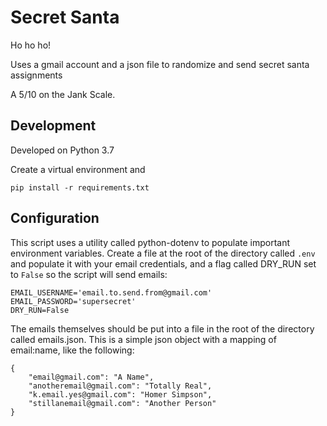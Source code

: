 # Secret Santa

Ho ho ho!

Uses a gmail account and a json file to randomize and send secret
santa assignments

A 5/10 on the Jank Scale.

## Development

Developed on Python 3.7

Create a virtual environment and

`pip install -r requirements.txt`

## Configuration

This script uses a utility called python-dotenv to populate important
environment variables. Create a file at the root of the directory
called `.env` and populate it with your email credentials, and a flag
called DRY_RUN set to `False` so the script will send emails:

```
EMAIL_USERNAME='email.to.send.from@gmail.com'
EMAIL_PASSWORD='supersecret'
DRY_RUN=False
```

The emails themselves should be put into a file in the root of the
directory called emails.json. This is a simple json object with a mapping
of email:name, like the following:

```
{
    "email@gmail.com": "A Name",
    "anotheremail@gmail.com": "Totally Real",
    "k.email.yes@gmail.com": "Homer Simpson",
    "stillanemail@gmail.com": "Another Person"
}
```
